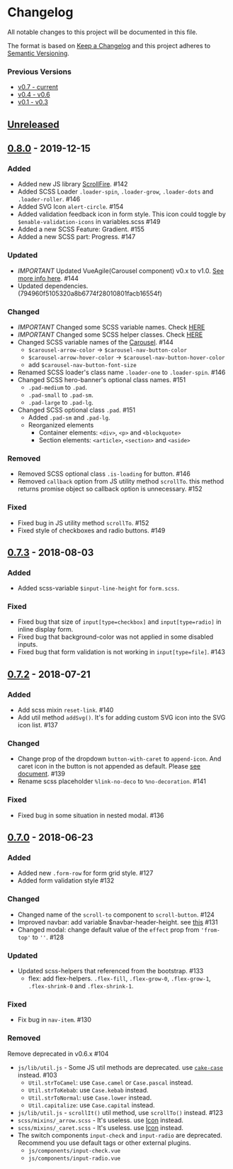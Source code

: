 # Changelog

All notable changes to this project will be documented in this file.

The format is based on [Keep a Changelog](http://keepachangelog.com/en/1.0.0/)
and this project adheres to [Semantic Versioning](http://semver.org/spec/v2.0.0.html).

### Previous Versions

- [v0.7 - current](https://github.com/archco/moss-ui/blob/master/CHANGELOG.md)
- [v0.4 - v0.6](https://github.com/archco/moss-ui/blob/master/docs/changelog/0.4-0.6.md)
- [v0.1 - v0.3](https://github.com/archco/moss-ui/blob/master/docs/changelog/0.1-0.3.md)

## [Unreleased]

## [0.8.0] - 2019-12-15

### Added

- Added new JS library [ScrollFire](https://github.com/archco/moss-ui/blob/master/docs/js/scroll-fire.md#scrollfire). #142
- Added SCSS Loader `.loader-spin`, `.loader-grow`, `.loader-dots` and `.loader-roller`. #146
- Added SVG Icon `alert-circle`. #154
- Added validation feedback icon in form style. This icon could toggle by `$enable-validation-icons` in variables.scss #149
- Added a new SCSS Feature: Gradient. #155
- Added a new SCSS part: Progress. #147

### Updated

- *IMPORTANT* Updated VueAgile(Carousel component) v0.x to v1.0. [See more info here](https://github.com/lukaszflorczak/vue-agile#important--update-from-version--10). #144
- Updated dependencies. (794960f5105320a8b6774f28010801facb16554f)

### Changed

- *IMPORTANT* Changed some SCSS variable names. Check [HERE](https://github.com/archco/moss-ui/issues/148#issue-526350064)
- *IMPORTANT* Changed some SCSS helper classes. Check [HERE](https://github.com/archco/moss-ui/issues/145#issuecomment-556873670)
- Changed SCSS variable names of the [Carousel](https://github.com/archco/moss-ui/blob/master/docs/js/carousel.md). #144
  - `$carousel-arrow-color` -> `$carousel-nav-button-color`
  - `$carousel-arrow-hover-color` -> `$carousel-nav-button-hover-color`
  - add `$carousel-nav-button-font-size`
- Renamed SCSS loader's class name `.loader-one` to `.loader-spin`. #146
- Changed SCSS hero-banner's optional class names. #151
  - `.pad-medium` to `.pad`.
  - `.pad-small` to `.pad-sm`.
  - `.pad-large` to `.pad-lg`.
- Changed SCSS optional class `.pad`. #151
  - Added `.pad-sm` and `.pad-lg`.
  - Reorganized elements
    - Container elements: `<div>`, `<p>` and `<blockquote>`
    - Section elements: `<article>`, `<section>` and `<aside>`

### Removed

- Removed SCSS optional class `.is-loading` for button. #146
- Removed `callback` option from JS utility method `scrollTo`. this method returns promise object so callback option is unnecessary. #152

### Fixed

- Fixed bug in JS utility method `scrollTo`. #152
- Fixed style of checkboxes and radio buttons. #149

## [0.7.3] - 2018-08-03

### Added

- Added scss-variable `$input-line-height` for `form.scss`.

### Fixed

- Fixed bug that size of `input[type=checkbox]` and `input[type=radio]` in inline display form.
- Fixed bug that background-color was not applied in some disabled inputs.
- Fixed bug that form validation is not working in `input[type=file]`. #143

## [0.7.2] - 2018-07-21

### Added

- Add scss mixin `reset-link`. #140
- Add util method `addSvg()`. It's for adding custom SVG icon into the SVG icon list. #137

### Changed

- Change prop of the dropdown `button-with-caret` to `append-icon`. And caret icon in the button is not appended as default. Please [see document](https://github.com/archco/moss-ui/blob/master/docs/js/dropdown.md#append-icon-to-button). #139
- Rename scss placeholder `%link-no-deco` to `%no-decoration`. #141

### Fixed

- Fixed bug in some situation in nested modal. #136

## [0.7.0] - 2018-06-23

### Added

- Added new `.form-row` for form grid style. #127
- Added form validation style #132

### Changed

- Changed name of the `scroll-to` component to `scroll-button`. #124
- Improved navbar: add variable $navbar-header-height. see [this](https://github.com/archco/moss-ui/blob/master/docs/js/navbar.md#specifying-height) #131
- Changed modal: change default value of the `effect` prop from `'from-top'` to `''`. #128

### Updated

- Updated scss-helpers that referenced from the bootstrap. #133
  - flex: add flex-helpers. `.flex-fill`, `.flex-grow-0`, `.flex-grow-1`, `.flex-shrink-0` and `.flex-shrink-1`.

### Fixed

- Fix bug in `nav-item`. #130

### Removed

Remove deprecated in v0.6.x #104

- `js/lib/util.js` - Some JS util methods are deprecated. use [`cake-case`](https://github.com/archco/cake-case#readme) instead. #103 
  - `Util.strToCamel`: use `Case.camel` or `Case.pascal` instead.
  - `Util.strToKebab`: use `Case.kebab` instead.
  - `Util.strToNormal`: use `Case.lower` instead.
  - `Util.capitalize`: use `Case.capital` instead.
- `js/lib/util.js` - `scrollIt()` util method, use `scrollTo()` instead. #123
- `scss/mixins/_arrow.scss` - It's useless. use [Icon](https://github.com/archco/moss-ui/blob/master/docs/svg-icons.md#svg-icons) instead.
- `scss/mixins/_caret.scss` - It's useless. use [Icon](https://github.com/archco/moss-ui/blob/master/docs/svg-icons.md#svg-icons) instead.
- The switch components `input-check` and `input-radio` are deprecated. Recommend you use default tags or other external plugins.
  - `js/components/input-check.vue`
  - `js/components/input-radio.vue`

[Unreleased]: https://github.com/archco/moss-ui/compare/v0.8.0...HEAD
[0.8.0]: https://github.com/archco/moss-ui/compare/v0.7.3...v0.8.0
[0.7.3]: https://github.com/archco/moss-ui/compare/v0.7.2...v0.7.3
[0.7.2]: https://github.com/archco/moss-ui/compare/v0.7.0...v0.7.2
[0.7.0]: https://github.com/archco/moss-ui/compare/v0.6.5...v0.7.0
